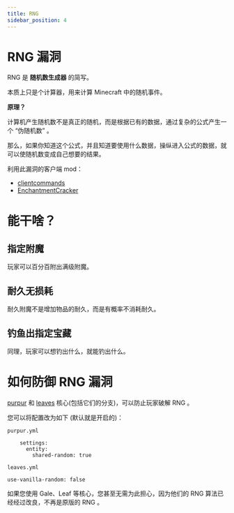 ```yaml
---
title: RNG
sidebar_position: 4
---
```


# RNG 漏洞

RNG 是 **随机数生成器** 的简写。

本质上只是个计算器，用来计算 Minecraft 中的随机事件。

**原理？**

计算机产生随机数不是真正的随机，而是根据已有的数据，通过复杂的公式产生一个 “伪随机数” 。

那么，如果你知道这个公式，并且知道要使用什么数据，操纵进入公式的数据，就可以使随机数变成自己想要的结果。

利用此漏洞的客户端 mod：

- [clientcommands](https://www.mcmod.cn/class/4239.html)
- [EnchantmentCracker](https://github.com/Earthcomputer/EnchantmentCracker)

# 能干啥？

## 指定附魔

玩家可以百分百附出满级附魔。

## 耐久无损耗

耐久附魔不是增加物品的耐久，而是有概率不消耗耐久。

## 钓鱼出指定宝藏

同理，玩家可以想钓出什么，就能钓出什么。

# 如何防御 RNG 漏洞

[purpur](https://purpurmc.org/) 和 [leaves](https://leavesmc.org/) 核心(包括它们的分支)，可以防止玩家破解 RNG 。

您可以将配置改为如下 (默认就是开启的)：

`purpur.yml` 

```
    settings:
      entity:
        shared-random: true
```

`leaves.yml`

```
use-vanilla-random: false
```

如果您使用 Gale、Leaf 等核心，您甚至无需为此担心，因为他们的 RNG 算法已经经过改良，不再是原版的 RNG 。

